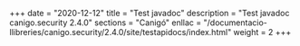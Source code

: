 +++
date        = "2020-12-12"
title       = "Test javadoc"
description = "Test javadoc canigo.security 2.4.0"
sections    = "Canigó"
enllac		= "/documentacio-llibreries/canigo.security/2.4.0/site/testapidocs/index.html"
weight		= 2
+++
